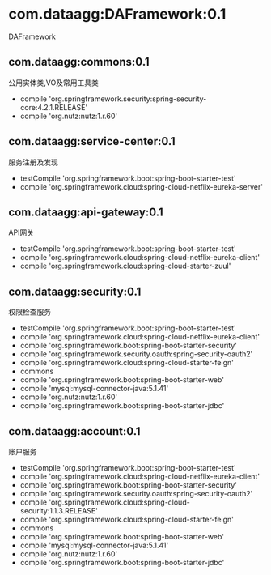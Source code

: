 # com.dataagg:DAFramework:0.1
DAFramework

## com.dataagg:commons:0.1
公用实体类,VO及常用工具类

+ compile 'org.springframework.security:spring-security-core:4.2.1.RELEASE'
+ compile 'org.nutz:nutz:1.r.60'

## com.dataagg:service-center:0.1
服务注册及发现

+ testCompile 'org.springframework.boot:spring-boot-starter-test'
+ compile 'org.springframework.cloud:spring-cloud-netflix-eureka-server'

## com.dataagg:api-gateway:0.1
API网关

+ testCompile 'org.springframework.boot:spring-boot-starter-test'
+ compile 'org.springframework.cloud:spring-cloud-netflix-eureka-client'
+ compile 'org.springframework.cloud:spring-cloud-starter-zuul'

## com.dataagg:security:0.1
权限检查服务

+ testCompile 'org.springframework.boot:spring-boot-starter-test'
+ compile 'org.springframework.cloud:spring-cloud-netflix-eureka-client'
+ compile 'org.springframework.boot:spring-boot-starter-security'
+ compile 'org.springframework.security.oauth:spring-security-oauth2'
+ compile 'org.springframework.cloud:spring-cloud-starter-feign'
+ commons
+ compile 'org.springframework.boot:spring-boot-starter-web'
+ compile 'mysql:mysql-connector-java:5.1.41'
+ compile 'org.nutz:nutz:1.r.60'
+ compile 'org.springframework.boot:spring-boot-starter-jdbc'

## com.dataagg:account:0.1
账户服务

+ testCompile 'org.springframework.boot:spring-boot-starter-test'
+ compile 'org.springframework.cloud:spring-cloud-netflix-eureka-client'
+ compile 'org.springframework.boot:spring-boot-starter-security'
+ compile 'org.springframework.security.oauth:spring-security-oauth2'
+ compile 'org.springframework.cloud:spring-cloud-security:1.1.3.RELEASE'
+ compile 'org.springframework.cloud:spring-cloud-starter-feign'
+ commons
+ compile 'org.springframework.boot:spring-boot-starter-web'
+ compile 'mysql:mysql-connector-java:5.1.41'
+ compile 'org.nutz:nutz:1.r.60'
+ compile 'org.springframework.boot:spring-boot-starter-jdbc'

